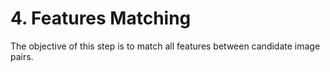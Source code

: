 # 4. Features Matching

The objective of this step is to match all features between candidate image pairs.

